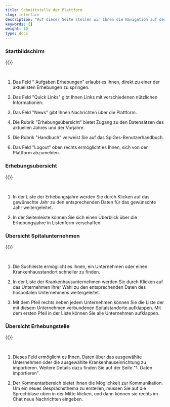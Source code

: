 ```yaml
---
title: Schnittstelle der Plattform
slug: interface
description: "Auf dieser Seite stellen wir Ihnen die Navigation auf der Erhebungsplattform SpiGes vor."
keywords: []
weight: 10
type: docs
---
```


### Startbildschirm

{{<insertImage image="ecran_accueil_de.png" class="edge max-w-90">}}

&nbsp;

1. Das Feld “ Aufgaben Erhebungen” erlaubt es Ihnen, direkt zu einer der aktuellsten Erhebungen zu springen.  

2. Das Feld "Quick Links" gibt Ihnen Links mit verschiedenen nützlichen Informationen.

3. Das Feld "News" gibt Ihnen Nachrichten über die Plattform.

4. Die Rubrik "Erhebungsübersicht" bietet Zugang zu den Datensätzen des aktuellen Jahres und der Vorjahre.

5. Die Rubrik "Handbuch" verweist Sie auf das SpiGes-Benutzerhandbuch.

6. Das Feld "Logout" oben rechts ermöglicht es Ihnen, sich von der Plattform abzumelden.

### Erhebungsubersicht

{{<insertImage image="ecran_erhebungsubersicht_de.png" class="edge max-w-90">}}

&nbsp;

1. In der Liste der Erhebungsjahre werden Sie durch Klicken auf das gewünschte Jahr zu den entsprechenden Daten für das gewünschte Jahr weitergeleitet.

2. In der Seitenleiste können Sie sich einen Überblick über die Erhebungsjahre in Listenform verschaffen.

### Übersicht Spitalunternehmen

{{<insertImage image="ecran_donnees.png" class="edge max-w-90">}}

&nbsp;

1. Die Suchleiste ermöglicht es Ihnen, ein Unternehmen oder einen Krankenhausstandort schneller zu finden.

2. In der Liste der Krankenhausunternehmen werden Sie durch Klicken auf das Unternehmen Ihrer Wahl zu den entsprechenden Daten des hospoitalen Unternehmens weitergeleitet.

3. Mit dem Pfeil rechts neben jedem Unternehmen können Sie die Liste der mit diesem Unternehmen verbundenen Spitalstandorte aufklappen. Mit dem ersten Pfeil in der Liste können Sie alle Unternehmen aufklappen.

### Übersicht Erhebungsteile

{{<insertImage image="donnees_site.png" class="edge max-w-90">}}

&nbsp;

1. Dieses Feld ermöglicht es Ihnen, Daten über das ausgewählte Unternehmen oder die ausgewählte Krankenhauseinrichtung zu importieren. Weitere Details dazu finden Sie auf der Seite "1. Daten importieren".

2. Der Kommentarbereich bietet Ihnen die Möglichkeit zur Kommunikation. Um ein neues Gesprächsthema zu erstellen, müssen Sie auf die Sprechblase oben in der Mitte klicken, und dann können sie rechts im Chat neue Nachrichten eingeben.
